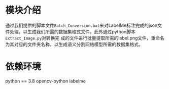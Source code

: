 # 模块介绍
  通过我们提供的脚本文件```Batch_Conversion.bat```来对LabelMe标注完成的json文件处理，以生成我们所需的数据集格式文件。此外通过python脚本```Extract_Image.py```对转换完
  成的文件进行批量提取所需的label.png文件，重命名为其对应的文件夹名称，以生成语义分割网络模型所需的数据集格式。
# 依赖环境
  python == 3.8
  opencv-python
  labelme
